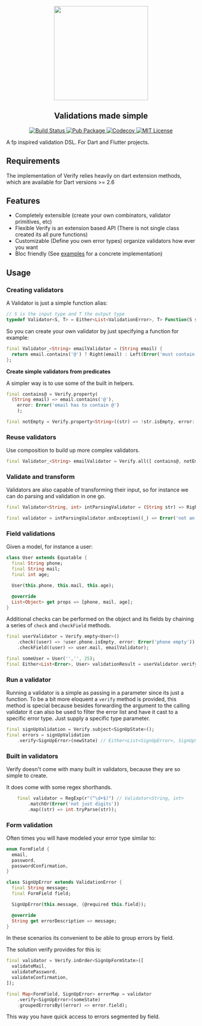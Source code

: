 <p align="center">
<img src="https://github.com/DanielCardonaRojas/verify/raw/master/verify_logo.png" height="250px">
</p>

<h2 align="center">
  Validations made simple
</h2>

<p align="center">
<a href="https://travis-ci.org/github/DanielCardonaRojas/verify">
<img alt="Build Status" src="https://travis-ci.org/DanielCardonaRojas/verify.svg?branch=master">
</a>
 <a href="https://pub.dartlang.org/packages/verify">
    <img alt="Pub Package" src="https://img.shields.io/pub/v/verify.svg">
  </a>

  <a href="https://codecov.io/gh/DanielCardonaRojas/verify">
    <img alt="Codecov" src="https://codecov.io/gh/DanielCardonaRojas/verify/branch/master/graph/badge.svg">
  </a>

<a href="https://opensource.org/licenses/MIT">
<img alt="MIT License" src="https://img.shields.io/badge/License-MIT-blue.svg">
</a>

</p>

A fp inspired validation DSL. For Dart and Flutter projects.

## Requirements

The implementation of Verify relies heavily on dart extension methods, which are available
for Dart versions >= 2.6

## Features

- Completely extensible (create your own combinators, validator primitives, etc)
- Flexible Verify is an extension based API (There is not single class created its all pure functions)
- Customizable (Define you own error types) organize validators how ever you want
- Bloc friendly (See [examples](https://github.com/DanielCardonaRojas/verify/tree/master/example) for a concrete implementation)

## Usage

### Creating validators

A Validator is just a simple function alias:

```dart
// S is the input type and T the output type
typedef Validator<S, T> = Either<List<ValidationError>, T> Function(S subject);
```

So you can create your own validator by just specifying a function for example:

```dart
final Validator_<String> emailValidator = (String email) {
  return email.contains('@') ? Right(email) : Left(Error('must contain @'))
};
```

**Create simple validators from predicates**

A simpler way is to use some of the built in helpers.

```dart
final contains@ = Verify.property(
  (String email) => email.contains('@'),
    error: Error('email has to contain @')
    );

final notEmpty = Verify.property<String>((str) => !str.isEmpty, error: Error('field required'));
```

### Reuse validators

Use composition to build up more complex validators.

```dart
final Validator_<String> emailValidator = Verify.all([ contains@, notEmpty ])
```

### Validate and transform

Validators are also capable of transforming their input, so for instance we can do
parsing and validation in one go.

```dart
final Validator<String, int> intParsingValidator = (String str) => Right(int.parse(str));

final validator = intParsingValidator.onException((_) => Error('not an integer'));
```

### Field validations

Given a model, for instance a user:

```dart
class User extends Equatable {
  final String phone;
  final String mail;
  final int age;

  User(this.phone, this.mail, this.age);

  @override
  List<Object> get props => [phone, mail, age];
}
```

Additional checks can be performed on the object and its fields by chaining a series of `check` 
and `checkField` methods.

```dart
final userValidator = Verify.empty<User>()
    .check((user) => !user.phone.isEmpty, error: Error('phone empty'))
    .checkField((user) => user.mail, emailValidator);

final someUser = User('','', 25);
final Either<List<Error>, User> validationResult = userValidator.verify(someUser);
```

### Run a validator

Running a validator is a simple as passing in a parameter since its just a function.
To be a bit more eloquent a `verify` method is provided, this method is special because besides 
forwarding the argument to the calling validator it can also be used to filter the error list and 
have it cast to a specific error type. Just supply a specific type parameter.


```dart
final signUpValidation = Verify.subject<SignUpState>();
final errors = signUpValidation
    .verify<SignUpError>(newState) // Either<List<SignUpError>, SignUpState>
```
### Built in validators

Verify doesn't come with many built in validators, because they are so simple to create.

It does come with some regex shorthands.

```dart
    final validator = RegExp(r"(^\d+$)") // Validator<String, int>
        .matchOr(Error('not just digits'))
        .map((str) => int.tryParse(str));
```

### Form validation

Often times you will have modeled your error type similar to: 

```dart
enum FormField {
  email,
  password,
  passwordConfirmation,
}

class SignUpError extends ValidationError {
  final String message;
  final FormField field;

  SignUpError(this.message, {@required this.field});

  @override
  String get errorDescription => message;
}
```

In these scenarios its convenient to be able to group errors by field.

The solution verify provides for this is: 

```dart
final validator = Verify.inOrder<SignUpFormState>([
  validateMail,
  validatePassword,
  validateConfirmation,
]);

final Map<FormField, SignUpError> errorMap = validator
    .verify<SignUpError>(someState)
    .groupedErrorsBy((error) => error.field);
```

This way you have quick access to errors segmented by field.


